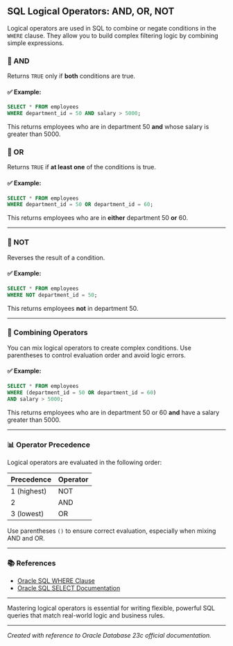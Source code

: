 ## SQL Logical Operators: AND, OR, NOT

Logical operators are used in SQL to combine or negate conditions in the `WHERE` clause. They allow you to build complex filtering logic by combining simple expressions.



### 🔸 AND

Returns `TRUE` only if **both** conditions are true.

#### ✅ Example:

```sql
SELECT * FROM employees
WHERE department_id = 50 AND salary > 5000;
```

This returns employees who are in department 50 **and** whose salary is greater than 5000.


### 🔸 OR

Returns `TRUE` if **at least one** of the conditions is true.

#### ✅ Example:

```sql
SELECT * FROM employees
WHERE department_id = 50 OR department_id = 60;
```

This returns employees who are in **either** department 50 **or** 60.

---

### 🔸 NOT

Reverses the result of a condition.

#### ✅ Example:

```sql
SELECT * FROM employees
WHERE NOT department_id = 50;
```

This returns employees **not** in department 50.

---

### 🔁 Combining Operators

You can mix logical operators to create complex conditions. Use parentheses to control evaluation order and avoid logic errors.

#### ✅ Example:

```sql
SELECT * FROM employees
WHERE (department_id = 50 OR department_id = 60)
AND salary > 5000;
```

This returns employees who are in department 50 or 60 **and** have a salary greater than 5000.

---

### 📊 Operator Precedence

Logical operators are evaluated in the following order:

| Precedence  | Operator |
| ----------- | -------- |
| 1 (highest) | NOT      |
| 2           | AND      |
| 3 (lowest)  | OR       |

Use parentheses `()` to ensure correct evaluation, especially when mixing AND and OR.

---

### 📚 References

* [Oracle SQL WHERE Clause](https://docs.oracle.com/en/database/oracle/oracle-database/23/sqlrf/Conditions.html)
* [Oracle SQL SELECT Documentation](https://docs.oracle.com/en/database/oracle/oracle-database/23/sqlrf/SELECT.html)

---

Mastering logical operators is essential for writing flexible, powerful SQL queries that match real-world logic and business rules.

---

*Created with reference to Oracle Database 23c official documentation.*

